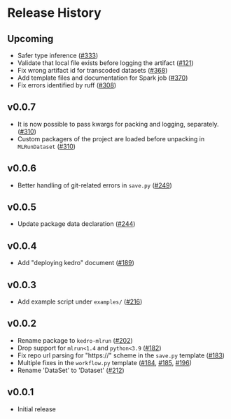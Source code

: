 # Release History

## Upcoming

- Safer type inference
  ([#333](https://github.com/McK-Internal/qblabs-monorepo/pull/333))
- Validate that local file exists before logging the artifact
  ([#121](https://github.com/McK-Internal/qblabs-monorepo/pull/121))
- Fix wrong artifact id for transcoded datasets
  ([#368](https://github.com/McK-Internal/qblabs-monorepo/pull/368))
- Add template files and documentation for Spark job
  ([#370](https://github.com/McK-Internal/qblabs-monorepo/pull/370))
- Fix errors identified by ruff
  ([#308](https://github.com/McK-Internal/qblabs-monorepo/pull/308))

## v0.0.7

- It is now possible to pass kwargs for packing and logging, separately.
  ([#310](https://github.com/McK-Internal/qblabs-monorepo/pull/310))
- Custom packagers of the project are loaded before unpacking in `MLRunDataset`
  ([#310](https://github.com/McK-Internal/qblabs-monorepo/pull/310))

## v0.0.6

- Better handling of git-related errors in `save.py`
  ([#249](https://github.com/McK-Internal/qblabs-monorepo/pull/249))

## v0.0.5

- Update package data declaration
  ([#244](https://github.com/McK-Internal/qblabs-monorepo/pull/244))

## v0.0.4

- Add "deploying kedro" document
  ([#189](https://github.com/McK-Internal/qblabs-monorepo/pull/189))

## v0.0.3

- Add example script under `examples/`
  ([#216](https://github.com/McK-Internal/qblabs-monorepo/pull/216))

## v0.0.2

- Rename package to `kedro-mlrun`
  ([#202](https://github.com/McK-Internal/qblabs-monorepo/pull/202))
- Drop support for `mlrun<1.4` and `python<3.9`
  ([#182](https://github.com/McK-Internal/qblabs-monorepo/pull/182))
- Fix repo url parsing for "https://" scheme in the `save.py` template
  ([#183](https://github.com/McK-Internal/qblabs-monorepo/pull/183))
- Multiple fixes in the `workflow.py` template
  ([#184](https://github.com/McK-Internal/qblabs-monorepo/pull/184),
  [#185](https://github.com/McK-Internal/qblabs-monorepo/pull/185),
  [#196](https://github.com/McK-Internal/qblabs-monorepo/pull/196))
- Rename 'DataSet' to 'Dataset' ([#212](https://github.com/McK-Internal/qblabs-monorepo/pull/212))

## v0.0.1

- Initial release
